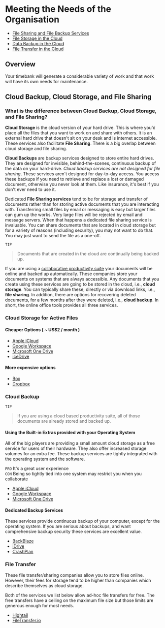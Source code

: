 
# Meeting the Needs of the Organisation

* [File Sharing and File Backup Services](#differences)
* [File Storage in the Cloud](#storage)
* [Data Backup in the Cloud](#backup)
* [File Transfer in the Cloud](#sharing)

## Overview

Your timebank will generate a considerable variety of work and that work will have its own needs for maintenance. 


## Cloud Backup, Cloud Storage, and  File Sharing  <a name="differences"></a>

### What is the difference between Cloud Backup, Cloud Storage, and  File Sharing?  

**Cloud Storage** is the cloud version of your hard drive. This is where you'd place all the files that you want to work on and share with others. It is an external hard drive that doesn't sit on your desk and is internet accessible. These services also facilitate **File Sharing**. There is a big overlap between cloud storage and file sharing. 

**Cloud Backups** are backup services designed to store entire hard drives. They are designed for invisible, behind-the-scenes, continuous backup of the data on your hard-drive. *Cloud backup services are not designed for file sharing*. These services aren't designed for day-to-day access. You access these backups if you need to retrieve and replace a lost or damaged document, otherwise you never look at them. Like insurance, it's best if you don't ever need to use it.

Dedicated **File Sharing services** tend to be for storage and transfer of documents rather than for storing active documents that you are interacting with. Transferring small files by email or messaging is easy but larger files can gum up the works. Very large files will be rejected by email and message servers. When that happens a dedicated file sharing service is invaluable. You can share documents that are located in cloud storage but for a variety of reasons (including security), you may not want to do that. You may just want to send the file as a one-off. 


``TIP`` 
> Documents that are created in the cloud are continually being backed up. 

If you are using a [collaborative productivity suite](Collaboration.md) your documents will be online and backed up automatically. These companies store your documents on systems that are always accessible. Any documents that you create using these services are going to be stored in the cloud, i.e., **cloud storage**. You can typically share these, directly or via download links, i.e., **file sharing**. In addition, there are options for recovering deleted documents, for a few months after they were deleted, i.e., **cloud backup**. In short, the online office tools provides all three services. 

### Cloud Storage for Active Files  <a name="storage"></a>

#### Cheaper Options ( ~ US$2 / month )

* [Apple iCloud](https://support.apple.com/en-gb/guide/icloud/mm3d17a80e23/icloud)  
* [Google Workspace](https://workspace.google.com/products/drive/)  
* [Microsoft One Drive](https://www.microsoft.com/en-nz/microsoft-365/onedrive/online-cloud-storage)
* [iceDrive](https://icedrive.net)  

#### More expensive options

* [Box](https://www.box.com)  
* [Dropbox](https://www.dropbox.com)  

### Cloud Backup    <a name="backup"></a>

``TIP`` 
> If you are using a cloud based productivity suite, all of those documents are already stored and backed up. 


#### Using the Built-in Extras provided with your Operating System
All of the big players are providing a small amount cloud storage as a free service for users of their hardware. They also offer increased storage volumes for an extra fee. These backup services are tightly integrated with the operating system and the software. 

``PRO`` It's a great user experience  
``CON`` Being so tightly tied into one system may restrict you when you collaborate 


* [Apple iCloud](https://support.apple.com/en-gb/guide/icloud/mm3d17a80e23/icloud)  
* [Google Workspace](https://workspace.google.com/products/drive/)  
* [Microsoft One Drive](https://www.microsoft.com/en-nz/microsoft-365/onedrive/online-cloud-storage)


#### Dedicated Backup Services
These services provide continuous backup of your computer, except for the operating system. If you are serious about backups, and want comprehensive backup security these services are excellent value.  

- [BackBlaze](https://www.backblaze.com)  
- [iDrive](https://www.idrive.com)  
- [CrashPlan](https://www.crashplan.com/en-us/)  


### File Transfer <a name="sharing"></a>
These file transfer/sharing companies allow you to store files online. However, their fees for storage tend to be higher than companies which describe themselves as cloud storage. 

Both of the services we list below allow ad-hoc file transfers for free. The free transfers have a ceiling on the maximum file size but those limits are generous enough for most needs. 

- [Hightail](https://www.hightail.com)
- [FileTransfer.io](https://filetransfer.io)
